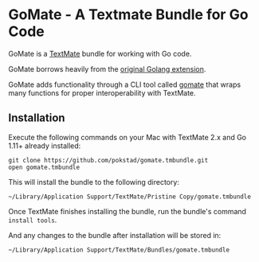 # GoMate - A Textmate Bundle for Go Code

GoMate is a [TextMate](https://macromates.com) bundle for working with Go code.

GoMate borrows heavily from the [original Golang extension](https://github.com/syscrusher/golang.tmbundle).

GoMate adds functionality through a CLI tool called [gomate](https://github.com/pokstad/gomate) that wraps many functions for proper interoperability with TextMate.

## Installation

Execute the following commands on your Mac with TextMate 2.x and Go 1.11+ already installed:

```
git clone https://github.com/pokstad/gomate.tmbundle.git
open gomate.tmbundle
```

This will install the bundle to the following directory:

`~/Library/Application Support/TextMate/Pristine Copy/gomate.tmbundle`

Once TextMate finishes installing the bundle, run the bundle's command `install tools`.

And any changes to the bundle after installation will be stored in:

`~/Library/Application Support/TextMate/Bundles/gomate.tmbundle`
